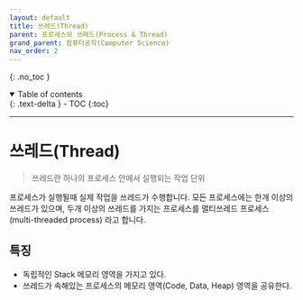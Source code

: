 ```yaml
---
layout: default
title: 쓰레드(Thread)
parent: 프로세스와 쓰레드(Process & Thread)
grand_parent: 컴퓨터공학(Computer Science)
nav_order: 2
---
```


{: .no_toc }
<details open markdown="block">
  <summary>
    Table of contents
  </summary>
  {: .text-delta }
- TOC
{:toc}
</details>

---


# 쓰레드(Thread)
> 쓰레드란 하나의 프로세스 안에서 실행되는 작업 단위

프로세스가 실행될때 실제 작업을 쓰레드가 수행합니다.
모든 프로세스에는 한개 이상의 쓰레드가 있으며,
두개 이상의 쓰레드를 가지는 프로세스를 멀티쓰레드 프로세스(multi-threaded process) 라고 합니다.

## 특징
- 독립적인 Stack 메모리 영역을 가지고 있다.
- 쓰레드가 속해있는 프로세스의 메모리 영역(Code, Data, Heap) 영역을 공유한다.


